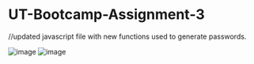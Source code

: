 # UT-Bootcamp-Assignment-3
//updated javascript file with new functions used to generate passwords.

![image](https://user-images.githubusercontent.com/26091935/193708574-56a3a744-5ba2-41da-928b-e7fd3f3c0058.png)
![image](https://user-images.githubusercontent.com/26091935/193708628-2783a38b-5aa9-4ac5-b763-815bef118faa.png)
